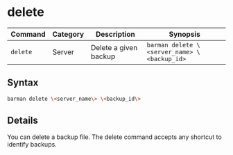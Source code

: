 # delete

|**Command** | **Category** |  **Description**| **Synopsis**|
|------------|--------------|-----------------|----------|
|`delete`|Server|Delete a given backup|`barman delete \<server_name> \<backup_id>`|

## Syntax
```bash
barman delete \<server_name\> \<backup_id\>
```

## Details

You can delete a backup file.  The delete command accepts any shortcut to identify backups.